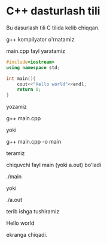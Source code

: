 # C++ dasturlash tili

Bu dasurlash tili C tilida kelib chiqqan.

g++ kompilyator o'rnatamiz

main.cpp fayl yaratamiz

```cpp
#include<iostream>
using namespace std;

int main(){
	cout<<"Hello world"<<endl;
	return 0;
}
```

yozamiz

g++ main.cpp

yoki

g++ main.cpp -o main

teramiz

chiquvchi fayl main (yoki a.out) bo'ladi

./main

yoki

./a.out

terib ishga tushiramiz

Hello world

ekranga chiqadi.


